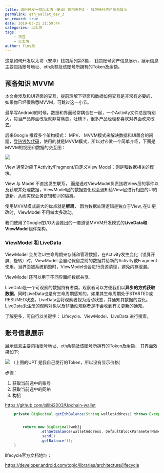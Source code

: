```yaml
---
title: 如何开发一款以太坊（安卓）钱包系列3 - 钱包账号资产信息展示
permalink: eth_wallet_dev_3
un_reward: true
date: 2019-03-21 21:59:44
categories: 以太坊
tags:
    - 钱包
    - 以太坊
author: Tiny熊
---
```



这是如何开发以太坊（安卓）钱包系列第3篇， 钱包账号资产信息展示，展示信息主要包括账号地址、eth余额及该账号所拥有的Token及余额。


<!-- more -->

## 预备知识 MVVM

本文会涉及和UI界面的交互，提前理解下界面和数据如何交互是非常有必要的，如果你已经很熟悉MVVM，可跳过这一小节。

最早写Android的时候，数据和界面经常耦合在一起，一个Activity文件总是特别大，每当产品界面改版就非常痛苦，吐槽下，很多产品经理都喜欢对界面改来改去。

后来Google 推荐多个架构模式： MPV、 MVVM模式来解决数据和UI耦合的问题，[登链钱包代码](https://github.com/xilibi2003/Upchain-wallet)，使用的就是MVVM模式，所以对它做一个简单介绍，下面是MVVM的视图和数据的交互图：

![](images/15532408840119.jpg)

View 通常对应于Activity/Fragment/自定义View
Model：则是和数据相关的模块。

View 与 Model 不直接发生联系， 而是通过ViewModel负责接收View层的事件以及获取并处理数据，ViewModel层的数据变化也会通知给View层进行相应的UI的更新，从而实现业务逻辑和Ui的隔离。


使用MVVM模式最大的优点就是**解耦**， 因为数据处理逻辑是独立于View, 在UI更改时，ViewModel 不用做太多改动。

我们使用了Google在I/O大会推出的一套遵循MVVM开发模式的**LiveData和ViewModel**组件架构。

### ViewModel 和 LiveData

ViewModel 会关注UI生命周期来存储和管理数据，在Activity发生变化（锁屏开屏、旋转）时，ViewModel 会自动保留之前的数据并给新的Activity或Fragment使用，当界面被系统销毁时，ViewModel也会进行资源清理，避免内存泄漏。

ViewModel 还可以用于不同界面间数据共享。

LiveData是一个可观察的数据持有者类。观察者可以方便我们以**异步的方式获取数据**，同时LiveData也是有生命周期感知的。如果其生命周期处于STARTED或RESUMED状态。LiveData会将观察者视为活动状态，并通知其数据的变化。LiveData未注册的观察对象以及非活动观察者是不会收到有关更新的通知。

了解更多，可自行以关键字： Lifecycle、ViewModel、LiveData 进行搜索。
 

## 账号信息展示

展示信息主要包括账号地址、eth余额及该账号所拥有的Token及余额， 其界面效果如下:

![](images/15532473043633.jpg)
（上图的UPT 是我自己发行的Token，所以没有显示价格）




步骤：
1. 获取当前选中的账号
2. 获取当前选中的网络
3. 构招






https://github.com/xilibi2003/Upchain-wallet



```java
    private BigDecimal getEthBalance(String walletAddress) throws Exception {


        return new BigDecimal(web3j
                .ethGetBalance(walletAddress, DefaultBlockParameterName.LATEST)
                .send()
                .getBalance());
    }
```





lifecycle官方文档地址：

https://developer.android.com/topic/libraries/architecture/lifecycle



